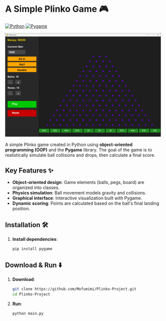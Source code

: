 # A Simple Plinko Game 🎮  

[![Python](https://img.shields.io/badge/Python-3.8%2B-blue)](https://www.python.org/)
[![Pygame](https://img.shields.io/badge/Pygame-2.1.3-green)](https://www.pygame.org/)

<img src="Screenshots/Plinko_base.png" alt="Plinko Game">

A simple Plinko game created in Python using **object-oriented programming (OOP)** and the **Pygame** library. The goal of the game is to realistically simulate ball collisions and drops, then calculate a final score.  

## Key Features ✨  
- **Object-oriented design**: Game elements (balls, pegs, board) are organized into classes.  
- **Physics simulation**: Ball movement models gravity and collisions.  
- **Graphical interface**: Interactive visualization built with Pygame.  
- **Dynamic scoring**: Points are calculated based on the ball's final landing position.  

## Installation 🛠️  
1. **Install dependencies**:  
   ```bash  
   pip install pygame  

## Download & Run ⬇️
1. **Download**:
   ```bash
   git clone https://github.com/Mofumimi/Plinko-Project.git  
   cd Plinko-Project  
2. **Run**:
   ```bash
   python main.py
